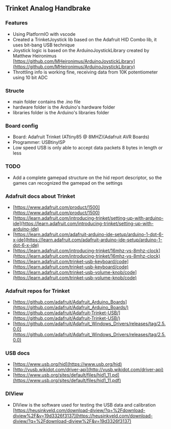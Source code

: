 ## Trinket Analog Handbrake

### Features
- Using PlatformIO with vscode
- Created a TrinketJoystick lib based on the Adafruit HID Combo lib, it uses bit-bang USB technique
- Joystick logic is based on the ArduinoJoystickLibrary created by Matthew Heironimus [https://github.com/MHeironimus/ArduinoJoystickLibrary](https://github.com/MHeironimus/ArduinoJoystickLibrary)
- Throttling info is working fine, receiving data from 10K potentiometer using 10 bit ADC

### Structe
- main folder contains the .ino file
- hardware folder is the Arduino's hardware folder
- libraries folder is the Arduino's libraries folder

### Board config
- Board: Adafruit Trinket (ATtiny85 @ 8MHZ)(Adafruit AVR Boards)
- Programmer: USBtinyISP
- Low speed USB is only able to accept data packets 8 bytes in length or less

### TODO
- Add a complete gamepad structure on the hid report descriptor, so the games can recognized the gamepad on the settings

### Adafruit docs about Trinket
- [https://www.adafruit.com/product/1500](https://www.adafruit.com/product/1500)
- [https://learn.adafruit.com/introducing-trinket/setting-up-with-arduino-ide](https://learn.adafruit.com/introducing-trinket/setting-up-with-arduino-ide)
- [https://learn.adafruit.com/adafruit-arduino-ide-setup/arduino-1-dot-6-x-ide](https://learn.adafruit.com/adafruit-arduino-ide-setup/arduino-1-dot-6-x-ide)
- [https://learn.adafruit.com/introducing-trinket/16mhz-vs-8mhz-clock](https://learn.adafruit.com/introducing-trinket/16mhz-vs-8mhz-clock)
- [https://learn.adafruit.com/trinket-usb-keyboard/code](https://learn.adafruit.com/trinket-usb-keyboard/code)
- [https://learn.adafruit.com/trinket-usb-volume-knob/code](https://learn.adafruit.com/trinket-usb-volume-knob/code)

### Adafruit repos for Trinket
- [https://github.com/adafruit/Adafruit_Arduino_Boards](https://github.com/adafruit/Adafruit_Arduino_Boards/)
- [https://github.com/adafruit/Adafruit-Trinket-USB/](https://github.com/adafruit/Adafruit-Trinket-USB/)
- [https://github.com/adafruit/Adafruit_Windows_Drivers/releases/tag/2.5.0.0](https://github.com/adafruit/Adafruit_Windows_Drivers/releases/tag/2.5.0.0)

### USB docs
- [https://www.usb.org/hid](https://www.usb.org/hid)
- [http://vusb.wikidot.com/driver-api](http://vusb.wikidot.com/driver-api)
- [https://www.usb.org/sites/default/files/hid1_11.pd](https://www.usb.org/sites/default/files/hid1_11.pdf)

### DIView
- DIView is the software used for testing the USB data and calibration [https://heusinkveld.com/download-diview/?q=%2Fdownload-diview%2F&v=19d3326f3137](https://heusinkveld.com/download-diview/?q=%2Fdownload-diview%2F&v=19d3326f3137)
